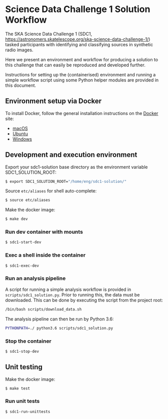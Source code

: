# Science Data Challenge 1 Solution Workflow

The SKA Science Data Challenge 1 (SDC1, https://astronomers.skatelescope.org/ska-science-data-challenge-1/) tasked participants with identifying and classifying sources in synthetic radio images.

Here we present an environment and workflow for producing a solution to this challenge that can easily be reproduced and developed further.

Instructions for setting up the (containerised) environment and running a simple workflow script using some Python helper modules are provided in this document.

## Environment setup via Docker

To install Docker, follow the general installation instructions on the [Docker](https://docs.docker.com/install/) site:

- [macOS](https://docs.docker.com/docker-for-mac/install/)
- [Ubuntu](https://docs.docker.com/install/linux/docker-ce/ubuntu/)
- [Windows](https://docs.docker.com/docker-for-windows/install/)

## Development and execution environment

Export your sdc1-solution base directory as the environment variable SDC1_SOLUTION_ROOT:

```bash
$ export SDC1_SOLUTION_ROOT="/home/eng/sdc1-solution/"
```

Source `etc/aliases` for shell auto-complete:

```bash
$ source etc/aliases
```

Make the docker image:

```bash
$ make dev
```

### Run dev container with mounts

```bash
$ sdc1-start-dev
```

### Exec a shell inside the container

```bash
$ sdc1-exec-dev
```

### Run an analysis pipeline

A script for running a simple analysis workflow is provided in `scripts/sdc1_solution.py`. Prior to running this, the data must be downloaded. This can be done by executing the script from the project root:

```bash
/bin/bash scripts/download_data.sh
```

The analysis pipeline can then be run by Python 3.6:

```bash
PYTHONPATH=./ python3.6 scripts/sdc1_solution.py
```

### Stop the container

```bash
$ sdc1-stop-dev
```

## Unit testing

Make the docker image:

```bash
$ make test
```

### Run unit tests

```bash
$ sdc1-run-unittests
```
